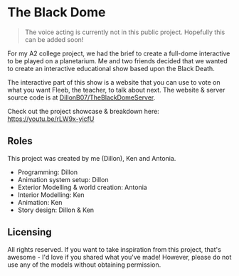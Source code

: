 # The Black Dome

> The voice acting is currently not in this public project. Hopefully this can be added soon!

For my A2 college project, we had the brief to create a full-dome interactive to be played on a planetarium. Me and two friends decided that we wanted to create an interactive educational show based upon the Black Death.

The interactive part of this show is a website that you can use to vote on what you want Fleeb, the teacher, to talk about next.
The website & server source code is at [DillonB07/TheBlackDomeServer](https://github.com/DillonB07/TheBlackDomeServer).

Check out the project showcase & breakdown here: https://youtu.be/rLW9x-yicfU

## Roles

This project was created by me (Dillon), Ken and Antonia.

- Programming: Dillon
- Animation system setup: Dillon
- Exterior Modelling & world creation: Antonia
- Interior Modelling: Ken
- Animation: Ken
- Story design: Dillon & Ken

## Licensing

All rights reserved. If you want to take inspiration from this project, that's awesome - I'd love if you shared what you've made!
However, please do not use any of the models without obtaining permission.
